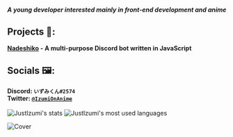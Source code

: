 # <niiko />

_**A young developer interested mainly in front-end development and anime**_

## Projects 🔧:
   **[Nadeshiko](https://github.com/JustIzumi/Nadeshiko/) - A multi-purpose Discord bot written in JavaScript**  
 
   
## Socials 🖼:
   **Discord: `いずみくん#2574`**                                                                                                                                                   
   **Twitter: [`@IzumiOnAnime`](https://twitter.com/IzumiOnAnime)**
<br>
<br>
<img alt="JustIzumi's stats" src="https://github-readme-stats.vercel.app/api?username=JustIzumi&show_icons=true&theme=midnight-purple">                         <img alt="JustIzumi's most used languages" src="https://github-readme-stats.vercel.app/api/top-langs/?username=JustIzumi&theme=midnight-purple">
<br>

![Cover](https://i.imgur.com/KsbkbLo.jpg)                                                                                                                                                                                                                                                                                                                               

